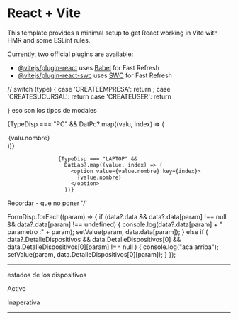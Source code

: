 # React + Vite

This template provides a minimal setup to get React working in Vite with HMR and some ESLint rules.

Currently, two official plugins are available:

- [@vitejs/plugin-react](https://github.com/vitejs/vite-plugin-react/blob/main/packages/plugin-react/README.md) uses [Babel](https://babeljs.io/) for Fast Refresh
- [@vitejs/plugin-react-swc](https://github.com/vitejs/vite-plugin-react-swc) uses [SWC](https://swc.rs/) for Fast Refresh

//
switch (type) {
case 'CREATEEMPRESA':
return <FormCreate handle={funct}/>;
case 'CREATESUCURSAL':
return <FormCSucursal handle={funct} />
case 'CREATEUSER':
return <FormCUser>

}
eso son los tipos de modales

{TypeDisp === "PC" &&
DatPc?.map((valu, index) => (
<option value={valu.nombre} key={index}>
{valu.nombre}
</option>
))}

                    {TypeDisp === "LAPTOP" &&
                      DatLap?.map((value, index) => (
                        <option value={value.nombre} key={index}>
                          {value.nombre}
                        </option>
                      ))}



Recordar - que no poner '/'


FormDisp.forEach((param) => {
      if (data?.data && data?.data[param] !== null && data?.data[param] !== undefined) {
        console.log(data?.data[param] + "  parametro :" + param);
        setValue(param, data.data[param]);
      } else if (
        data?.DetalleDispositivos &&
        data.DetalleDispositivos[0] &&
        data.DetalleDispositivos[0][param] !== null 
      ) {
        console.log("aca arriba");
        setValue(param, data.DetalleDispositivos[0][param]);
      }
    });


----
estados de los dispositivos 


Activo

Inaperativa

----